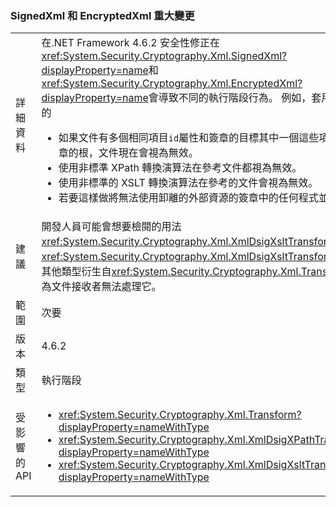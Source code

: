 ### <a name="signedxml-and-encryptedxml-breaking-changes"></a>SignedXml 和 EncryptedXml 重大變更

|   |   |
|---|---|
|詳細資料|在.NET Framework 4.6.2 安全性修正在<xref:System.Security.Cryptography.Xml.SignedXml?displayProperty=name>和<xref:System.Security.Cryptography.Xml.EncryptedXml?displayProperty=name>會導致不同的執行階段行為。 例如，套用至物件的<ul><li>如果文件有多個相同項目<code>id</code>屬性和簽章的目標其中一個這些項目為簽章的根，文件現在會視為無效。</li><li>使用非標準 XPath 轉換演算法在參考文件都視為無效。</li><li>使用非標準的 XSLT 轉換演算法在參考的文件會視為無效。</li><li>若要這樣做將無法使用卸離的外部資源的簽章中的任何程式並利用。</li></ul>|
|建議|開發人員可能會想要檢閱的用法<xref:System.Security.Cryptography.Xml.XmlDsigXsltTransform>和<xref:System.Security.Cryptography.Xml.XmlDsigXsltTransform>，以及其他類型衍生自<xref:System.Security.Cryptography.Xml.Transform>因為文件接收者無法處理它。|
|範圍|次要|
|版本|4.6.2|
|類型|執行階段|
|受影響的 API|<ul><li><xref:System.Security.Cryptography.Xml.Transform?displayProperty=nameWithType></li><li><xref:System.Security.Cryptography.Xml.XmlDsigXPathTransform?displayProperty=nameWithType></li><li><xref:System.Security.Cryptography.Xml.XmlDsigXsltTransform?displayProperty=nameWithType></li></ul>|

